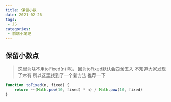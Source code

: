 ```yaml
---
title: 保留小数
date: 2021-02-26
tags:
 - JS
categories:
 - 前端小笔记
---
```


## 保留小数点

> 这里为啥不用toFixed(n) 呢， 因为toFixed默认会四舍五入 不知道大家发现了木有 所以这里找到了一个新方法 推荐一下

```javaScript
function toFixed(n, fixed) {
    return ~~(Math.pow(10, fixed) * n) / Math.pow(10, fixed)
}
```
